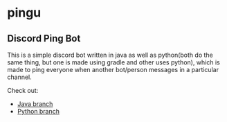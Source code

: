 # pingu
## Discord Ping Bot
This is a simple discord bot written in java as well as python(both do the same thing, but one is made using gradle and other uses python), which is made to ping everyone when another bot/person messages in a particular channel.

Check out:
- [Java branch](https://github.com/gouravkhunger/pingu/tree/java-version)
- [Python branch](https://github.com/gouravkhunger/pingu/tree/python-version)